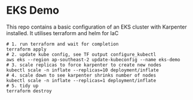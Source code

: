 # EKS Demo

This repo contains a basic configuration of an EKS cluster with Karpenter installed. It utilises terraform and helm for IaC

```shell
# 1. run terraform and wait for completion
terraform apply
# 2. update kube config, see TF output configure_kubectl
aws eks --region ap-southeast-2 update-kubeconfig --name eks-demo
# 3. scale replicas to force karpenter to create new nodes
kubectl scale -n inflate --replicas=10 deployment/inflate
# 4. scale down to see karpenter shrinks number of nodes
kubectl scale -n inflate --replicas=1 deployment/inflate
# 5. tidy up
terraform destroy

```

